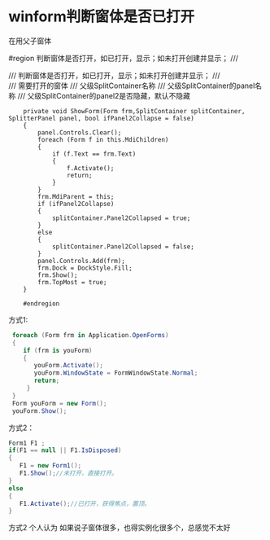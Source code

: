# winform判断窗体是否已打开

在用父子窗体

#region 判断窗体是否打开，如已打开，显示；如未打开创建并显示；
        /// <summary>
        /// 判断窗体是否打开，如已打开，显示；如未打开创建并显示；
        /// </summary>
        /// <param name="frm">需要打开的窗体</param>
        /// <param name="splitContainer">父级SplitContainer名称</param>
        /// <param name="panel">父级SplitContainer的panel名称</param>
        /// <param name="ifPanel2Collapse">父级SplitContainer的panel2是否隐藏，默认不隐藏</param>

        private void ShowForm(Form frm,SplitContainer splitContainer, SplitterPanel panel, bool ifPanel2Collapse = false)
        {
            panel.Controls.Clear();
            foreach (Form f in this.MdiChildren)
            {
                if (f.Text == frm.Text)
                {
                    f.Activate();
                    return;
                }
            }
            frm.MdiParent = this;
            if (ifPanel2Collapse)
            {
                splitContainer.Panel2Collapsed = true;
            }
            else
            {
                splitContainer.Panel2Collapsed = false;
            }
            panel.Controls.Add(frm);
            frm.Dock = DockStyle.Fill;
            frm.Show();
            frm.TopMost = true;
        }
    
        #endregion











方式1:

```csharp
 foreach (Form frm in Application.OpenForms)
 {
    if (frm is youForm)
    {
       youForm.Activate();
       youForm.WindowState = FormWindowState.Normal;
       return;
     }
 }
 Form youForm = new Form();
 youForm.Show();
```

方式2：

```csharp
Form1 F1 ;
if(F1 == null || F1.IsDisposed)
{
   F1 = new Form1();
   F1.Show();//未打开，直接打开。
}
else
{
   F1.Activate();//已打开，获得焦点，置顶。
}
```

方式2 个人认为 如果说子窗体很多，也得实例化很多个，总感觉不太好
